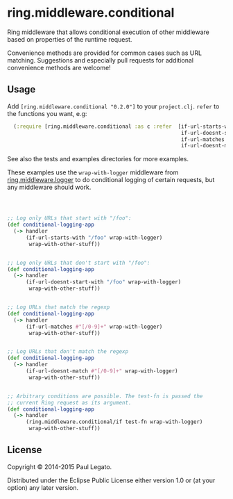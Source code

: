 # ring.middleware.conditional

Ring middleware that allows conditional execution of other middleware
based on properties of the runtime request.

Convenience methods are provided for common cases such as URL
matching. Suggestions and especially pull requests for additional
convenience methods are welcome!

## Usage

Add `[ring.middleware.conditional "0.2.0"]` to your `project.clj`. `refer` to the functions you want, e.g:

```clojure
  (:require [ring.middleware.conditional :as c :refer  [if-url-starts-with
                                                        if-url-doesnt-start-with
                                                        if-url-matches
                                                        if-url-doesnt-match]])
```

See also the tests and examples directories for more examples.

These examples use the `wrap-with-logger` middleware from
[ring.middleware.logger](https://github.com/pjlegato/ring.middleware.logger)
to do conditional logging of certain requests, but any middleware
should work.

```clojure



;; Log only URLs that start with "/foo":
(def conditional-logging-app
  (-> handler
      (if-url-starts-with "/foo" wrap-with-logger)
       wrap-with-other-stuff))


;; Log only URLs that don't start with "/foo":
(def conditional-logging-app
  (-> handler
      (if-url-doesnt-start-with "/foo" wrap-with-logger)
       wrap-with-other-stuff))


;; Log URLs that match the regexp
(def conditional-logging-app
  (-> handler
      (if-url-matches #"[/0-9]+" wrap-with-logger)
       wrap-with-other-stuff))


;; Log URLs that don't match the regexp
(def conditional-logging-app
  (-> handler
      (if-url-doesnt-match #"[/0-9]+" wrap-with-logger)
       wrap-with-other-stuff))


;; Arbitrary conditions are possible. The test-fn is passed the
;; current Ring request as its argument.
(def conditional-logging-app
  (-> handler
      (ring.middleware.conditional/if test-fn wrap-with-logger)
       wrap-with-other-stuff))

```

## License

Copyright © 2014-2015 Paul Legato.

Distributed under the Eclipse Public License either version 1.0 or (at
your option) any later version.
